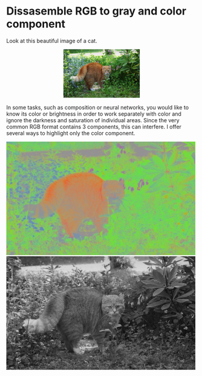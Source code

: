 # Dissasemble RGB to gray and color component

Look at this beautiful image of a cat.

<!--![cat.jpg](http://github.com/popikeyshen/all/disassemble_rgb/cat.jpg)-->
<center> <img src="https://github.com/popikeyshen/all/blob/main/disassemble_rgb/cat.jpg" width = 40%> </center>

In some tasks, such as composition or neural networks, you would like to know its color or brightness in order to work separately with color and ignore the darkness and saturation of individual areas. Since the very common RGB format contains 3 components, this can interfere. I offer several ways to highlight only the color component.

![color](https://github.com/popikeyshen/all/blob/main/disassemble_rgb/rgb.jpg)![gray](https://github.com/popikeyshen/all/blob/main/disassemble_rgb/gray.jpg)


